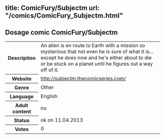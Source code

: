 title: ComicFury/Subjectm
url: "/comics/ComicFury_Subjectm.html"
---
Dosage comic ComicFury/Subjectm
-----------------------------------------

<table class="comicinfo">
<tr>
<th>Description</th><td>An alien is en route to Earth with a mission so mysterious that not even he is sure of what it is... except he does now and he's either about to die or be stuck on a planet until he figures out a way off of it.</td>
</tr>
<tr>
<th>Website</th><td><a href="http://subjectm.thecomicseries.com/">http://subjectm.thecomicseries.com/</a></td>
</tr>
<tr>
<th>Genre</th><td>Other</td>
</tr>
<tr>
<th>Language</th><td>English</td>
</tr>
<tr>
<th>Adult content</th><td>no</td>
</tr>
<tr>
<th>Status</th><td>ok on 11.04.2013</td>
</tr>
<tr>
<th>Votes</th><td>0</div></td>
</tr>
</table>
